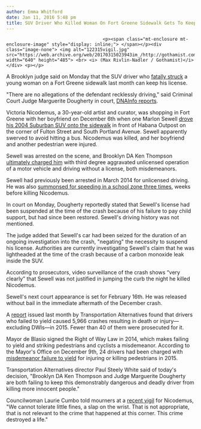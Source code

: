 ```yaml
---
author: Emma Whitford
date: Jan 11, 2016 5:48 pm
title: SUV Driver Who Killed Woman On Fort Greene Sidewalk Gets To Keep His License
---
```


	
										<p><span class="mt-enclosure mt-enclosure-image" style="display: inline;"> </span></p><div class="image-none"> <img alt="122315vigil.jpg" src="https://web.archive.org/web/20170315023943im_/http://gothamist.com/attachments/nyc_ewhitford/122315vigil.jpg" width="640" height="485"> <br> <i> (Max Rivlin-Nadler / Gothamist)</i></div> <p></p>

<p>A Brooklyn judge said on Monday that the SUV driver who <a href="https://web.archive.org/web/20170315023943/http://gothamist.com/2015/12/07/suv_driver_kills_30-yr-old_woman_on.php">fatally struck</a> a young woman on a Fort Greene sidewalk last month can keep his license. </p>

<p>&quot;There are no allegations of the defendant recklessly driving,&quot; said Criminal Court Judge Marguerite Dougherty in court, <a href="https://web.archive.org/web/20170315023943/http://www.dnainfo.com/new-york/20160111/fort-greene/judge-refuses-suspend-license-for-driver-fatal-fort-greene-crash">DNAInfo reports</a>. </p>

<p>Victoria Nicodemus, a 30-year-old artist and curator, was shopping in Fort Greene with her boyfriend on December 6th when one Marlon Sewell <a href="https://web.archive.org/web/20170315023943/http://gothamist.com/2015/12/07/suv_driver_kills_30-yr-old_woman_on.php">drove his 2004 Suburban SUV onto the sidewalk</a> in front of Habana Outpost on the corner of Fulton Street and South Portland Avenue. Sewell apparently swerved to avoid hitting a bus. Nicodemus was killed, and her boyfriend and another pedestrian were injured.</p>

<p>Sewell was arrested on the scene, and Brooklyn DA Ken Thompson <a href="https://web.archive.org/web/20170315023943/http://gothamist.com/2015/12/08/fort_greene_nicodemus.php">ultimately charged him</a> with third degree aggravated unlicensed operation of a motor vehicle and driving without a license, both misdemeanors. </p>

<p>Sewell had previously been arrested in March 2014 for unlicensed driving. He was also <a href="https://web.archive.org/web/20170315023943/http://www.streetsblog.org/2015/12/09/4-times-da-ken-thompson-pursued-token-charges-against-unlicensed-killers/">summonsed for speeding in a school zone three times</a>, weeks before killing Nicodemus. </p>

<p>In court on Monday, Dougherty reportedly stated that Sewell&apos;s license had been suspended at the time of the crash because of his failure to pay child support, but had since been restored. Sewell&apos;s driving history was not mentioned. </p>

<p>The judge added that Sewell&apos;s car had been seized for the duration of an ongoing investigation into the crash, &quot;negating&quot; the necessity to suspend his license. Authorities are currently investigating Sewell&apos;s claim that he was lightheaded at the time of the crash because of a carbon monoxide leak inside the SUV. </p>

<p>According to prosecutors, video surveillance of the crash shows &#x201C;very clearly&#x201D; that Sewell was not justified in jumping the curb the night he killed Nicodemus. </p>

<p>Sewell&apos;s next court appearance is set for February 16th. He was released without bail in the immediate aftermath of the December crash. </p>

<p>A <a href="https://web.archive.org/web/20170315023943/http://gothamist.com/2015/12/09/deadly_drivers_nyc.php">report</a> issued last month by Transportation Alternatives found that drivers who failed to yield caused 5,966 crashes resulting in death or injury&#x2014;excluding DWIs&#x2014;in 2015. Fewer than 40 of them were prosecuted for it.</p>

<p>Mayor de Blasio signed the Right of Way Law in 2014, which makes failing to yield and striking pedestrians and cyclists a misdemeanor. According to the Mayor&apos;s Office on December 9th, 24 drivers had been charged with <a href="https://web.archive.org/web/20170315023943/http://gothamist.com/2015/01/14/reckless_driving_nyc_nypd.php">misdemeanor failure to yield</a> for injuring or killing pedestrians in 2015. </p>

<p>Transportation Alternatives director Paul Steely White said of today&apos;s decision, &quot;Brooklyn DA Ken Thompson and Judge Marguerite Dougherty are both failing to keep this demonstrably dangerous and deadly driver from killing more innocent people.&quot;</p>

<p>Councilwoman Laurie Cumbo told mourners at a <a href="https://web.archive.org/web/20170315023943/http://gothamist.com/2015/12/23/nicodemus_fort_greene_reckless_driver.php">recent vigil</a> for Nicodemus, &quot;We cannot tolerate little fines, a slap on the wrist. That is not appropriate, that is not relevant to the crime that happened at this corner. This crime destroyed a life.&quot; </p>					
										
									
				